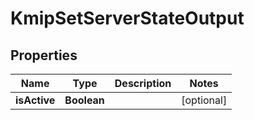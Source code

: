

# KmipSetServerStateOutput


## Properties

| Name | Type | Description | Notes |
|------------ | ------------- | ------------- | -------------|
|**isActive** | **Boolean** |  |  [optional] |



